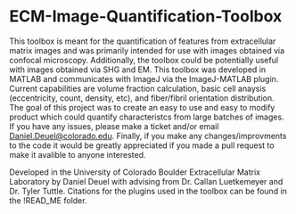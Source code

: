 # ECM-Image-Quantification-Toolbox
This toolbox is meant for the quantification of features from extracellular matrix images and was primarily intended for use with images obtained via confocal microscopy. Additionally, the toolbox could be potentially useful with images obtained via SHG and EM. This toolbox was developed in MATLAB and communicates with ImageJ via the ImageJ-MATLAB plugin. Current capabilities are volume fraction calculation, basic cell anaysis (eccentricity, count, density, etc), and fiber/fibril orientation distribution. The goal of this project was to create an easy to use and easy to modify product which could quantify characteristcs from large batches of images. If you have any issues, please make a ticket and/or email Daniel.Deuel@colorado.edu. Finally, if you make any changes/improvments to the code it would be greatly appreciated if you made a pull request to make it avalible to anyone interested.

Developed in the University of Colorado Boulder Extracellular Matrix Laboratory by Daniel Deuel with advising from Dr. Callan Luetkemeyer and Dr. Tyler Tuttle. Citations for the plugins used in the toolbox can be found in the !READ_ME folder. 
